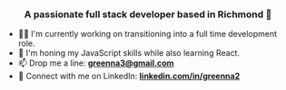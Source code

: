 ### <center>A passionate full stack developer based in Richmond :wave:</center>

- :man_technologist: I'm currently working on transitioning into a full time development role.
- :seedling: I'm honing my JavaScript skills while also learning React.
- :mailbox: Drop me a line: <strong>[greenna3@gmail.com](mailto:greenna3@gmail.com)</strong>
- :handshake: Connect with me on LinkedIn: <strong>[linkedin.com/in/greenna2](https://www.linkedin.com/in/greenna2/)</strong>
